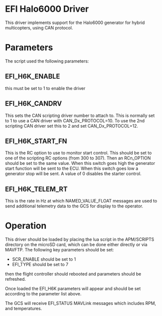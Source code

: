 # EFI Halo6000 Driver

This driver implements support for the Halo6000 generator for hybrid
multicopters, using CAN protocol.

# Parameters

The script used the following parameters:

## EFI_H6K_ENABLE

this must be set to 1 to enable the driver

## EFI_H6K_CANDRV

This sets the CAN scripting driver number to attach to. This is
normally set to 1 to use a CAN driver with CAN_Dx_PROTOCOL=10. To use
the 2nd scripting CAN driver set this to 2 and set CAN_Dx_PROTOCOL=12.

## EFI_H6K_START_FN

This is the RC option to use to monitor start control. This should be
set to one of the scripting RC options (from 300 to 307). Then an
RCn_OPTION should be set to the same value. When this switch goes high
the generator start function will be sent to the ECU. When this switch
goes low a generator stop will be sent. A value of 0 disables the starter
control.

## EFI_H6K_TELEM_RT

This is the rate in Hz at which NAMED_VALUE_FLOAT messages are used to
send additional telemetry data to the GCS for display to the operator.

# Operation

This driver should be loaded by placing the lua script in the
APM/SCRIPTS directory on the microSD card, which can be done either
directly or via MAVFTP. The following key parameters should be set:

 - SCR_ENABLE should be set to 1
 - EFI_TYPE should be set to 7

then the flight controller should rebooted and parameters should be
refreshed.

Once loaded the EFI_H6K parameters will appear and should be set
according to the parameter list above.

The GCS will receive EFI_STATUS MAVLink messages which includes RPM,
and temperatures.
